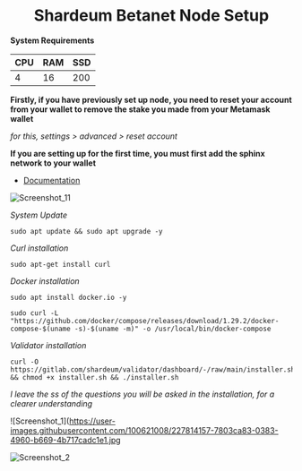 <h1 align="center">Shardeum Betanet Node Setup </h1>

**System Requirements**

|  CPU  |    RAM     |     SSD    |  
|-------|------------|------------|
|    4  |     16     |    200     |

**Firstly, if you have previously set up node, you need to reset your account from your wallet to remove the stake you made from your Metamask wallet**

*for this,  settings > advanced > reset account*

**If you are setting up for the first time, you must first add the sphinx network to your wallet**
* [Documentation](https://docs.shardeum.org/network/endpoints)

![Screenshot_11](https://user-images.githubusercontent.com/100621008/227813008-6861255d-d594-47f3-9dd8-d5906d939ea2.jpg)

*System Update*
```
sudo apt update && sudo apt upgrade -y
```
*Curl installation*
```
sudo apt-get install curl
```
*Docker installation*
```
sudo apt install docker.io -y
```
```
sudo curl -L "https://github.com/docker/compose/releases/download/1.29.2/docker-compose-$(uname -s)-$(uname -m)" -o /usr/local/bin/docker-compose
```
*Validator installation*
```
curl -O https://gitlab.com/shardeum/validator/dashboard/-/raw/main/installer.sh && chmod +x installer.sh && ./installer.sh
```
*I leave the ss of the questions you will be asked in the installation, for a clearer understanding*


![Screenshot_1](https://user-images.githubusercontent.com/100621008/227814157-7803ca83-0383-4960-b669-4b717cadc1e1.jpg

![Screenshot_2](https://user-images.githubusercontent.com/100621008/227814201-dad2d78c-4da7-4d59-8afc-6efbad5aa0be.jpg)

